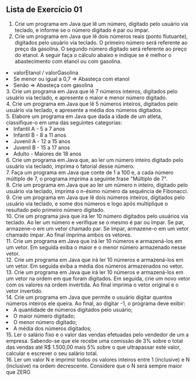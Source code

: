 ## Lista de Exercício 01

1. Crie um programa em Java que lê um número, digitado pelo usuário via teclado, e informe se
o número digitado é par ou ímpar.</br>
2. Crie um programa em Java que lê dois números reais (ponto flutuante), digitados pelo usuário
via teclado. O primeiro número será referente ao preço da gasolina. O segundo número
digitado será referente ao preço do etanol. A seguir faça o cálculo abaixo e indique se é
melhor o abastecimento com etanol ou com gasolina.
<li>valorEtanol / valorGasolina</li>
<li>Se menor ou igual a 0,7 => Abasteça com etanol</li>
<li>Senão => Abasteça com gasolina</li>
3. Crie um programa em Java que lê 7 números inteiros, digitados pelo usuário via teclado, e
apresente o maior e menor número digitado.</br>
4. Crie um programa em Java que lê 5 números inteiros, digitados pelo usuário via teclado, e
apresente a média dos números digitados.</br>
5. Elabore um programa em Java que dada a idade de um atleta, classifique-o em uma das
seguintes categorias:
<li>Infantil A - 5 a 7 anos</li>
<li>Infantil B - 8 a 11 anos</li>
<li>Juvenil A - 12 a 15 anos</li>
<li>Juvenil B - 15 a 17 anos</li>
<li>Adulto - Maiores de 18 anos</li>
6. Crie um programa em Java que, ao ler um número inteiro digitado pelo usuário via teclado,
imprima o fatorial desse número.</br>
7. Faça um programa em Java que conte de 1 a 100 e, a cada número múltiplo de 7, o programa
imprima a seguinte frase "Múltiplo de 7".</br>
8. Crie um programa em Java que ao ler um número n inteiro, digitado pelo usuário via teclado,
imprima o n-ésimo número da sequência de Fibonacci.</br>
9. Crie um programa em Java que lê dois números inteiros, digitados pelo usuário via teclado, e
some dos números e logo após multiplique o resultado pelo primeiro número digitado.</br>
10. Crie um programa java que irá ler 10 número digitados pelo usuários via teclado. Ao ler um
número e verifique se o mesmo é par ou ímpar. Se par, armazene-o em um vetor chamado
par. Se ímpar, armazene-o em um vetor chamado ímpar. Ao final imprima ambos os vetores.</br>
11. Crie um programa em Java que irá ler 10 números e armazená-los em um vetor. Em seguida
exiba o maior e o menor número armazenado nesse vetor.</br>
12. Crie um programa em Java que irá ler 10 números e armazená-los em um vetor. Em seguida
exiba a média dos números armazenados no vetor.</br>
13. Crie um programa em Java que irá ler 10 números e armazená-los em um vetor na ordem em
que foram digitados. Em seguida, crie um novo vetor com os valores na ordem invertida. Ao
final imprima o vetor original e o vetor invertido.</br>
14. Crie um programa em Java que permite o usuário digitar quantos números inteiros ele queira.
Ao final, ao digitar -1, o programa deve exibir:
<li>A quantidade de números digitados pelo usuário;</li>
<li>O maior número digitado;</li>
<li>O menor número digitado;</li>
<li>A média dos números digitados;</li>
15. Ler o salário fixo e o valor das vendas efetuadas pelo vendedor de um a empresa. Sabendo-se que ele recebe uma comissão de 3% sobre o total das vendas até R$ 1.500,00 mais 5% sobre o que ultrapassar este valor, calcular e escrever o seu salário total.</br>
16. Ler um valor N e imprimir todos os valores inteiros entre 1 (inclusive) e N (inclusive) na ordem
decrescente. Considere que o N será sempre maior que ZERO
